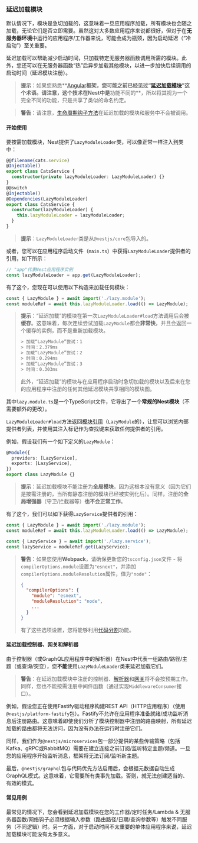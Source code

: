 ### 延迟加载模块

默认情况下，模块是急切加载的，这意味着一旦应用程序加载，所有模块也会随之加载，无论它们是否立即需要。虽然这对大多数应用程序来说都很好，但对于在**无服务器环境**中运行的应用程序/工作器来说，可能会成为瓶颈，因为启动延迟（“冷启动”）至关重要。

延迟加载可以帮助减少启动时间，只加载特定无服务器函数调用所需的模块。此外，您还可以在无服务器函数“热”后异步加载其他模块，以进一步加快后续调用的启动时间（延迟模块注册）。

> **提示**：如果您熟悉**[Angular](https://angular.dev/)**框架，您可能之前已经见过“[延迟加载模块](https://angular.dev/guide/ngmodules/lazy-loading#lazy-loading-basics)”这个术语。请注意，这个技术在Nest中是**功能不同的**，所以将其视为一个完全不同的功能，只是共享了类似的命名约定。

> **警告**：请注意，[生命周期钩子方法](https://docs.nestjs.com/fundamentals/lifecycle-events)在延迟加载的模块和服务中不会被调用。

#### 开始使用

要按需加载模块，Nest提供了`LazyModuleLoader`类，可以像正常一样注入到类中：

```typescript
@@filename(cats.service)
@Injectable()
export class CatsService {
  constructor(private lazyModuleLoader: LazyModuleLoader) {}
}
@@switch
@Injectable()
@Dependencies(LazyModuleLoader)
export class CatsService {
  constructor(lazyModuleLoader) {
    this.lazyModuleLoader = lazyModuleLoader;
  }
}
```

> **提示**：`LazyModuleLoader`类是从`@nestjs/core`包导入的。

或者，您可以在应用程序启动文件（`main.ts`）中获得`LazyModuleLoader`提供者的引用，如下所示：

```typescript
// "app"代表Nest应用程序实例
const lazyModuleLoader = app.get(LazyModuleLoader);
```

有了这个，您现在可以使用以下构造来加载任何模块：

```typescript
const { LazyModule } = await import('./lazy.module');
const moduleRef = await this.lazyModuleLoader.load(() => LazyModule);
```

> **提示**：“延迟加载”的模块在第一次`LazyModuleLoader#load`方法调用后会被**缓存**。这意味着，每次连续尝试加载`LazyModule`都会**非常快**，并且会返回一个缓存的实例，而不是重新加载模块。
>
> ```bash
> > 加载“LazyModule”尝试：1
> > 时间：2.379ms
> > 加载“LazyModule”尝试：2
> > 时间：0.294ms
> > 加载“LazyModule”尝试：3
> > 时间：0.303ms
> ```
>
> 此外，“延迟加载”的模块与在应用程序启动时急切加载的模块以及后来在您的应用程序中注册的任何其他延迟模块共享相同的模块图。

其中`lazy.module.ts`是一个TypeScript文件，它导出了一个**常规的Nest模块**（不需要额外的更改）。

`LazyModuleLoader#load`方法返回[模块引用](/fundamentals/module-ref)（`LazyModule`的），让您可以浏览内部提供者列表，并使用其注入标记作为查找键来获取任何提供者的引用。

例如，假设我们有一个如下定义的`LazyModule`：

```typescript
@Module({
  providers: [LazyService],
  exports: [LazyService],
})
export class LazyModule {}
```

> **提示**：延迟加载模块不能注册为**全局模块**，因为这根本没有意义（因为它们是按需注册的，当所有静态注册的模块已经被实例化后）。同样，注册的**全局增强器**（守卫/拦截器等）**也不会正常工作**。

有了这个，我们可以如下获得`LazyService`提供者的引用：

```typescript
const { LazyModule } = await import('./lazy.module');
const moduleRef = await this.lazyModuleLoader.load(() => LazyModule);

const { LazyService } = await import('./lazy.service');
const lazyService = moduleRef.get(LazyService);
```

> **警告**：如果您使用**Webpack**，请确保更新您的`tsconfig.json`文件 - 将`compilerOptions.module`设置为`"esnext"`，并添加`compilerOptions.moduleResolution`属性，值为`"node"`：
>
> ```json
> {
>   "compilerOptions": {
>     "module": "esnext",
>     "moduleResolution": "node",
>     ...
>   }
> }
> ```
>
> 有了这些选项设置，您将能够利用[代码分割](https://webpack.js.org/guides/code-splitting/)功能。

#### 延迟加载控制器、网关和解析器

由于控制器（或GraphQL应用程序中的解析器）在Nest中代表一组路由/路径/主题（或查询/突变），您**不能**使用`LazyModuleLoader`类来延迟加载它们。

> **警告**：在延迟加载模块中注册的控制器、[解析器](/graphql/resolvers)和[网关](/websockets/gateways)将不会按预期工作。同样，您也不能按需注册中间件函数（通过实现`MiddlewareConsumer`接口）。

例如，假设您正在使用Fastify驱动程序构建REST API（HTTP应用程序）（使用`@nestjs/platform-fastify`包）。Fastify不允许在应用程序准备就绪/成功监听消息后注册路由。这意味着即使我们分析了模块控制器中注册的路由映射，所有延迟加载的路由都将无法访问，因为没有办法在运行时注册它们。

同样，我们作为`@nestjs/microservices`包一部分提供的某些传输策略（包括Kafka、gRPC或RabbitMQ）需要在建立连接之前订阅/监听特定主题/频道。一旦您的应用程序开始监听消息，框架将无法订阅/监听新主题。

最后，`@nestjs/graphql`包与代码优先方法启用后，会根据元数据自动生成GraphQL模式。这意味着，它需要所有类事先加载。否则，就无法创建适当的、有效的模式。

#### 常见用例

最常见的情况下，您会看到延迟加载模块在您的工作器/定时任务/Lambda & 无服务器函数/网络钩子必须根据输入参数（路由路径/日期/查询参数等）触发不同服务（不同逻辑）时。另一方面，对于启动时间不太重要的单体应用程序来说，延迟加载模块可能没有太多意义。